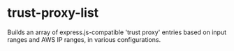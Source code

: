 # trust-proxy-list

Builds an array of express.js-compatible 'trust proxy' entries based on input ranges and AWS IP ranges, in various configurations.
